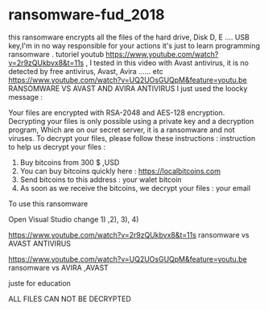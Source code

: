 # ransomware-fud_2018 
this ransomware encrypts all the files of the hard drive, Disk D, E .... USB key,I'm in no way responsible for your actions it's just to learn programming ransomware . tutoriel youtub https://www.youtube.com/watch?v=2r9zQUkbvx8&t=11s  ,
I tested in this video with Avast antivirus, it is no detected by free antivirus, Avast, Avira ...... etc
https://www.youtube.com/watch?v=UQ2UOsGUQpM&feature=youtu.be  RANSOMWARE VS AVAST AND AVIRA ANTIVIRUS
 I just used the loocky message :
 
 Your files are encrypted with RSA-2048 and AES-128 encryption.
 Decrypting your files is only possible using a private key and a decryption program,
 Which are on our secret server, it is a ransomware and not viruses. 
  To decrypt your files, please follow these instructions : 
            instruction to help us decrypt your files :
 1) Buy bitcoins from  300 $ ,USD
 2) You can buy bitcoins quickly here : https://localbitcoins.com   
 3) Send bitcoins to this address  :  your walet bitcoin 
 4) As soon as we receive the bitcoins, we decrypt your files :  your email
 
 
To use this ransomware

Open Visual Studio change 1) ,2), 3), 4) 

https://www.youtube.com/watch?v=2r9zQUkbvx8&t=11s  ransomware vs AVAST ANTIVIRUS 

https://www.youtube.com/watch?v=UQ2UOsGUQpM&feature=youtu.be    ransomware vs AVIRA  ,AVAST

juste for education 

ALL FILES CAN NOT BE DECRYPTED 
